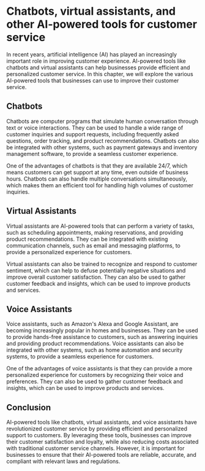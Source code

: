 Chatbots, virtual assistants, and other AI-powered tools for customer service
===============================================================================================================================

In recent years, artificial intelligence (AI) has played an increasingly important role in improving customer experience. AI-powered tools like chatbots and virtual assistants can help businesses provide efficient and personalized customer service. In this chapter, we will explore the various AI-powered tools that businesses can use to improve their customer service.

Chatbots
--------

Chatbots are computer programs that simulate human conversation through text or voice interactions. They can be used to handle a wide range of customer inquiries and support requests, including frequently asked questions, order tracking, and product recommendations. Chatbots can also be integrated with other systems, such as payment gateways and inventory management software, to provide a seamless customer experience.

One of the advantages of chatbots is that they are available 24/7, which means customers can get support at any time, even outside of business hours. Chatbots can also handle multiple conversations simultaneously, which makes them an efficient tool for handling high volumes of customer inquiries.

Virtual Assistants
------------------

Virtual assistants are AI-powered tools that can perform a variety of tasks, such as scheduling appointments, making reservations, and providing product recommendations. They can be integrated with existing communication channels, such as email and messaging platforms, to provide a personalized experience for customers.

Virtual assistants can also be trained to recognize and respond to customer sentiment, which can help to defuse potentially negative situations and improve overall customer satisfaction. They can also be used to gather customer feedback and insights, which can be used to improve products and services.

Voice Assistants
----------------

Voice assistants, such as Amazon's Alexa and Google Assistant, are becoming increasingly popular in homes and businesses. They can be used to provide hands-free assistance to customers, such as answering inquiries and providing product recommendations. Voice assistants can also be integrated with other systems, such as home automation and security systems, to provide a seamless experience for customers.

One of the advantages of voice assistants is that they can provide a more personalized experience for customers by recognizing their voice and preferences. They can also be used to gather customer feedback and insights, which can be used to improve products and services.

Conclusion
----------

AI-powered tools like chatbots, virtual assistants, and voice assistants have revolutionized customer service by providing efficient and personalized support to customers. By leveraging these tools, businesses can improve their customer satisfaction and loyalty, while also reducing costs associated with traditional customer service channels. However, it is important for businesses to ensure that their AI-powered tools are reliable, accurate, and compliant with relevant laws and regulations.
